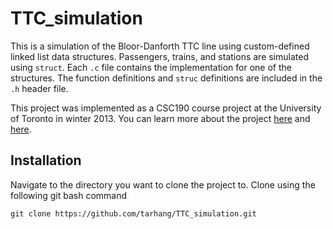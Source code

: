 # TTC_simulation
This is a simulation of the Bloor-Danforth TTC line using custom-defined linked list data structures. Passengers, trains, and stations are  simulated using `struct`. Each `.c` file contains the implementation for one of the structures. The function definitions and `struc` definitions are included in the `.h` header file. 

This project was implemented as a CSC190 course project at the University of Toronto in winter 2013. You can learn more about the project [here](http://www.cs.toronto.edu/~patitsas/cs190/lab3.html) and [here](http://www.cs.toronto.edu/~patitsas/cs190/lab4.html). 

## Installation
Navigate to the directory you want to clone the project to. Clone using the following git bash command
```
git clone https://github.com/tarhang/TTC_simulation.git
```
